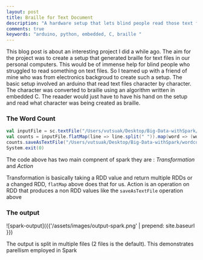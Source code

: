 ```yaml
---
layout: post
title: Braille for Text Document
description: "A hardware setup that lets blind people read those text files"
comments: true
keywords: "arduino, python, embedded, C, braille "
---
```


This blog post is about an interesting project I did a while ago. The aim for the project was to create a setup that generated braille for text files in our personal computers. This would be of immense help for blind people who struggled to read something on text files. So I teamed up with a friend of mine who was from electronics backgroud to create such a setup. 
The basic setup involved an arduino that read text files character by character. The character was converted to braille using an algorithm written in embedded C. The reaader would just have to have his hand on the setup and read what character was being created as braille. 

### The Word Count

```scala
val inputFile = sc.textFile("/Users/vutsuak/Desktop/Big-Data-withSpark/wordcount/dataset/cucumber.txt")
val counts = inputFile.flatMap(line => line.split(" ")).map(word => (word,1)).reduceByKey(_+_)
counts.saveAsTextFile("/Users/vutsuak/Desktop/Big-Data-withSpark/wordcount/output")
System.exit(0)
```

The code above has two main compnent of spark they are  : _Transformation_ and _Action_

Transformation is basically taking a RDD value and return multiple RDDs or a changed RDD, ```flatMap``` above does that for us. Action is an operation on RDD that produces a non RDD values like the ```saveAsTextFile```
operation above

### The output 

![spark-output]({{'/assets/images/output-spark.png' | prepend: site.baseurl }})

The output is split in multiple files (2 files is the default). This demonstrates parellism employed in Spark









